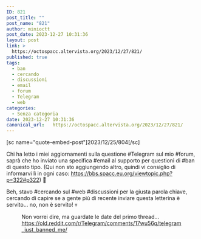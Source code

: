 ```yaml
---
ID: 821
post_title: ""
post_name: "821"
author: minioctt
post_date: 2023-12-27 10:31:36
layout: post
link: >
  https://octospacc.altervista.org/2023/12/27/821/
published: true
tags:
  - ban
  - cercando
  - discussioni
  - email
  - forum
  - Telegram
  - web
categories:
  - Senza categoria
date: 2023-12-27 10:31:36
canonical_url:   https://octospacc.altervista.org/2023/12/27/821/
---
```

<!-- wp:paragraph -->
<p>[sc name="quote-embed-post"]2023/12/25/804[/sc]</p>
<!-- /wp:paragraph -->

<!-- wp:paragraph -->
<p>Chi ha letto i miei aggiornamenti sulla questione #Telegram sul mio #forum, saprà che ho inviato una specifica #email al supporto per questioni di #ban di questo tipo. (Qui non sto aggiungendo altro, quindi vi consiglio di informarvi lì in ogni caso: <a href="https://bbs.spacc.eu.org/viewtopic.php?p=322#p322">https://bbs.spacc.eu.org/viewtopic.php?p=322#p322</a>) 😤</p>
<!-- /wp:paragraph -->

<!-- wp:paragraph -->
<p>Beh, stavo #cercando sul #web #discussioni per la giusta parola chiave, cercando di capire se a gente più di recente inviare questa letterina è servito... no, non è servito! 💀</p>
<!-- /wp:paragraph -->

<!-- wp:paragraph -->
<p></p>
<!-- /wp:paragraph -->

<!-- wp:image {"id":820,"sizeSlug":"large"} -->
<figure class="wp-block-image size-large"><img src="{{site.cdnurl}}/assets/uploads/2023/12/screenshot_20231227-1027473015537406516482482-960x988.png" alt="" class="wp-image-820"/><figcaption class="wp-element-caption">Non vorrei dire, ma guardate le date del primo thread... <a href="https://old.reddit.com/r/Telegram/comments/17wu56q/telegram_just_banned_me/">https://old.reddit.com/r/Telegram/comments/17wu56q/telegram_just_banned_me/</a></figcaption></figure>
<!-- /wp:image -->